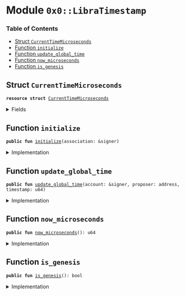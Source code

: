 
<a name="0x0_LibraTimestamp"></a>

# Module `0x0::LibraTimestamp`

### Table of Contents

-  [Struct `CurrentTimeMicroseconds`](#0x0_LibraTimestamp_CurrentTimeMicroseconds)
-  [Function `initialize`](#0x0_LibraTimestamp_initialize)
-  [Function `update_global_time`](#0x0_LibraTimestamp_update_global_time)
-  [Function `now_microseconds`](#0x0_LibraTimestamp_now_microseconds)
-  [Function `is_genesis`](#0x0_LibraTimestamp_is_genesis)



<a name="0x0_LibraTimestamp_CurrentTimeMicroseconds"></a>

## Struct `CurrentTimeMicroseconds`



<pre><code><b>resource</b> <b>struct</b> <a href="#0x0_LibraTimestamp_CurrentTimeMicroseconds">CurrentTimeMicroseconds</a>
</code></pre>



<details>
<summary>Fields</summary>


<dl>
<dt>

<code>microseconds: u64</code>
</dt>
<dd>

</dd>
</dl>


</details>

<a name="0x0_LibraTimestamp_initialize"></a>

## Function `initialize`



<pre><code><b>public</b> <b>fun</b> <a href="#0x0_LibraTimestamp_initialize">initialize</a>(association: &signer)
</code></pre>



<details>
<summary>Implementation</summary>


<pre><code><b>public</b> <b>fun</b> <a href="#0x0_LibraTimestamp_initialize">initialize</a>(association: &signer) {
    // Only callable by the <a href="Association.md#0x0_Association">Association</a> address
    Transaction::assert(<a href="Signer.md#0x0_Signer_address_of">Signer::address_of</a>(association) == 0xA550C18, 1);

    // TODO: Should the initialized value be passed in <b>to</b> genesis?
    <b>let</b> timer = <a href="#0x0_LibraTimestamp_CurrentTimeMicroseconds">CurrentTimeMicroseconds</a> { microseconds: 0 };
    move_to(association, timer);
}
</code></pre>



</details>

<a name="0x0_LibraTimestamp_update_global_time"></a>

## Function `update_global_time`



<pre><code><b>public</b> <b>fun</b> <a href="#0x0_LibraTimestamp_update_global_time">update_global_time</a>(account: &signer, proposer: address, timestamp: u64)
</code></pre>



<details>
<summary>Implementation</summary>


<pre><code><b>public</b> <b>fun</b> <a href="#0x0_LibraTimestamp_update_global_time">update_global_time</a>(
    account: &signer,
    proposer: address,
    timestamp: u64
) <b>acquires</b> <a href="#0x0_LibraTimestamp_CurrentTimeMicroseconds">CurrentTimeMicroseconds</a> {
    // Can only be invoked by LibraVM privilege.
    Transaction::assert(<a href="Signer.md#0x0_Signer_address_of">Signer::address_of</a>(account) == 0x0, 33);

    <b>let</b> global_timer = borrow_global_mut&lt;<a href="#0x0_LibraTimestamp_CurrentTimeMicroseconds">CurrentTimeMicroseconds</a>&gt;(0xA550C18);
    <b>if</b> (proposer == 0x0) {
        // NIL block with null address <b>as</b> proposer. Timestamp must be equal.
        Transaction::assert(timestamp == global_timer.microseconds, 5001);
    } <b>else</b> {
        // Normal block. Time must advance
        Transaction::assert(global_timer.microseconds &lt; timestamp, 5001);
    };
    global_timer.microseconds = timestamp;
}
</code></pre>



</details>

<a name="0x0_LibraTimestamp_now_microseconds"></a>

## Function `now_microseconds`



<pre><code><b>public</b> <b>fun</b> <a href="#0x0_LibraTimestamp_now_microseconds">now_microseconds</a>(): u64
</code></pre>



<details>
<summary>Implementation</summary>


<pre><code><b>public</b> <b>fun</b> <a href="#0x0_LibraTimestamp_now_microseconds">now_microseconds</a>(): u64 <b>acquires</b> <a href="#0x0_LibraTimestamp_CurrentTimeMicroseconds">CurrentTimeMicroseconds</a> {
    borrow_global&lt;<a href="#0x0_LibraTimestamp_CurrentTimeMicroseconds">CurrentTimeMicroseconds</a>&gt;(0xA550C18).microseconds
}
</code></pre>



</details>

<a name="0x0_LibraTimestamp_is_genesis"></a>

## Function `is_genesis`



<pre><code><b>public</b> <b>fun</b> <a href="#0x0_LibraTimestamp_is_genesis">is_genesis</a>(): bool
</code></pre>



<details>
<summary>Implementation</summary>


<pre><code><b>public</b> <b>fun</b> <a href="#0x0_LibraTimestamp_is_genesis">is_genesis</a>(): bool <b>acquires</b> <a href="#0x0_LibraTimestamp_CurrentTimeMicroseconds">CurrentTimeMicroseconds</a> {
    !exists&lt;<a href="#0x0_LibraTimestamp_CurrentTimeMicroseconds">CurrentTimeMicroseconds</a>&gt;(0xA550C18) || <a href="#0x0_LibraTimestamp_now_microseconds">now_microseconds</a>() == 0
}
</code></pre>



</details>
